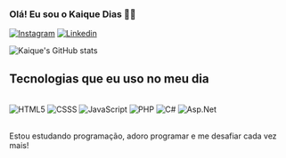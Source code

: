 ### Olá! Eu sou o Kaique Dias 👋🏽

[![Instagram](https://img.shields.io/badge/Instagram-E4405F?style=for-the-badge&logo=instagram&logoColor=white)](https://www.instagram.com/kaidiass_/)
[![Linkedin](https://img.shields.io/badge/LinkedIn-0077B5?style=for-the-badge&logo=linkedin&logoColor=white
)](https://www.linkedin.com/in/kaique-dias-barroso-23b336244/)

![Kaique's GitHub stats](https://github-readme-stats.vercel.app/api?username=Kaique-DiasB&show_icons=true&theme=dracula)

## Tecnologias que eu uso no meu dia 

<div style="display: inline_block"><br/>
    <img aling= "center" alt= "HTML5" src="https://img.shields.io/badge/HTML5-E34F26?style=for-the-badge&logo=html5&logoColor=white">
    <img aling= "center" alt= "CSSS" src="https://img.shields.io/badge/CSS3-1572B6?style=for-the-badge&logo=css3&logoColor=white">
    <img aling= "center" alt= "JavaScript" src="https://img.shields.io/badge/JavaScript-F7DF1E?style=for-the-badge&logo=javascript&logoColor=black">
    <img aling= "center" alt= "PHP" src="https://img.shields.io/badge/PHP-777BB4?style=for-the-badge&logo=php&logoColor=white">
    <img aling= "center" alt= "C#" src="https://img.shields.io/badge/C%23-239120?style=for-the-badge&logo=c-sharp&logoColor=white">
    <img aling= "center" alt= "Asp.Net" src="https://img.shields.io/badge/.NET-5C2D91?style=for-the-badge&logo=.net&logoColor=white">
</div><br/>

Estou estudando programação, adoro programar e me desafiar cada vez mais!
